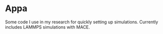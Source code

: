 # Appa

Some code I use in my research for quickly setting up simulations. Currently includes LAMMPS simulations with MACE.
